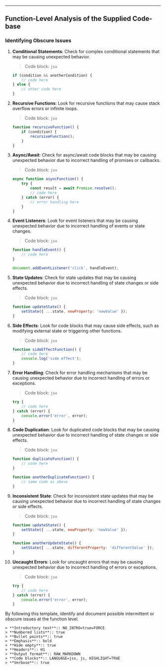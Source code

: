

---

## Function-Level Analysis of the Supplied Code-base

### Identifying Obscure Issues

1. **Conditional Statements**: Check for complex conditional statements that may be causing unexpected behavior.

    > Code block: `jsx`
    ```jsx
    if (condition && anotherCondition) {
        // code here
    } else {
        // other code here
    }
    ```

2. **Recursive Functions**: Look for recursive functions that may cause stack overflow errors or infinite loops.

    > Code block: `jsx`
    ```jsx
    function recursiveFunction() {
        if (condition) {
            recursiveFunction();
        }
    }
    ```

3. **Async/Await**: Check for async/await code blocks that may be causing unexpected behavior due to incorrect handling of promises or callbacks.

    > Code block: `jsx`
    ```jsx
    async function asyncFunction() {
        try {
            const result = await Promise.resolve();
            // code here
        } catch (error) {
            // error handling here
        }
    }
    ```

4. **Event Listeners**: Look for event listeners that may be causing unexpected behavior due to incorrect handling of events or state changes.

    > Code block: `jsx`
    ```jsx
    function handleEvent() {
        // code here
    }

    document.addEventListener('click', handleEvent);
    ```

5. **State Updates**: Check for state updates that may be causing unexpected behavior due to incorrect handling of state changes or side effects.

    > Code block: `jsx`
    ```jsx
    function updateState() {
        setState({ ...state, newProperty: 'newValue' });
    }
    ```

6. **Side Effects**: Look for code blocks that may cause side effects, such as modifying external state or triggering other functions.

    > Code block: `jsx`
    ```jsx
    function sideEffectFunction() {
        // code here
        console.log('side effect');
    }
    ```

7. **Error Handling**: Check for error handling mechanisms that may be causing unexpected behavior due to incorrect handling of errors or exceptions.

    > Code block: `jsx`
    ```jsx
    try {
        // code here
    } catch (error) {
        console.error('error', error);
    }
    ```

8. **Code Duplication**: Look for duplicated code blocks that may be causing unexpected behavior due to incorrect handling of state changes or side effects.

    > Code block: `jsx`
    ```jsx
    function duplicateFunction() {
        // code here
    }

    function anotherDuplicateFunction() {
        // same code as above
    }
    ```

9. **Inconsistent State**: Check for inconsistent state updates that may be causing unexpected behavior due to incorrect handling of state changes or side effects.

    > Code block: `jsx`
    ```jsx
    function updateState() {
        setState({ ...state, newProperty: 'newValue' });
    }

    function anotherUpdateState() {
        setState({ ...state, differentProperty: 'differentValue' });
    }
    ```

10. **Uncaught Errors**: Look for uncaught errors that may be causing unexpected behavior due to incorrect handling of errors or exceptions.

    > Code block: `jsx`
    ```jsx
    try {
        // code here
    } catch (error) {
        console.error('error', error);
    }
    ```

By following this template, identify and document possible intermittent or obscure issues at the function level.

    > **Introductory text**:: NO_INTRO=true=FORCE
    > **Numbered lists**:: true
    > **Bullet points**:: true
    > **Emphasis**:: bold
    > **Hide empty**:: true
    > **Headers**:: H1
    > **Output format**:: RAW_MARKDOWN
    > **Code blocks**:: LANGUAGE=jsx, js, HIGHLIGHT=TRUE
    > **Verbose**:: true